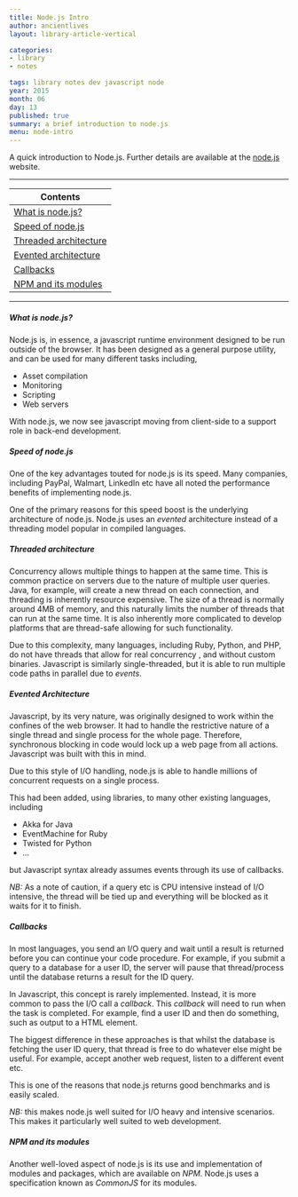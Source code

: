 ```yaml
---
title: Node.js Intro
author: ancientlives
layout: library-article-vertical

categories:
- library
- notes

tags: library notes dev javascript node
year: 2015
month: 06
day: 13
published: true
summary: a brief introduction to node.js
menu: node-intro
---
```


A quick introduction to Node.js. Further details are available at the [node.js](https://nodejs.org) website.

***

Contents |
-------------------------|
[What is node.js?](#what) |
[Speed of node.js](#speed) |
[Threaded architecture](#threaded) |
[Evented architecture](#evented) |
[Callbacks](#callbacks) |
[NPM and its modules](#npm) |

***

<a id="what"></a>
##### What is node.js?
Node.js is, in essence, a javascript runtime environment designed to be run outside of the browser. It has 
been designed as a general purpose utility, and can be used for many different tasks including,

* Asset compilation
* Monitoring
* Scripting
* Web servers

With node.js, we now see javascript moving from client-side to a support role in back-end development.

<a id="speed"></a>
##### Speed of node.js
One of the key advantages touted for node.js is its speed. Many companies, including PayPal, Walmart, LinkedIn etc 
have all noted the performance benefits of implementing node.js.

One of the primary reasons for this speed boost is the underlying architecture of node.js. Node.js uses an *evented*
architecture instead of a threading model popular in compiled languages.

<a id="threaded"></a>
##### Threaded architecture
Concurrency allows multiple things to happen at the same time. This is common practice on servers due to the nature of 
multiple user queries. Java, for example, will create a new thread on each connection, and threading is inherently
resource expensive. The size of a thread is normally around 4MB of memory, and this naturally limits the number of 
threads that can run at the same time. It is also inherently more complicated to develop platforms that are thread-safe 
allowing for such functionality.

Due to this complexity, many languages, including Ruby, Python, and PHP, do not have threads that allow for real concurrency
, and without custom binaries. Javascript is similarly single-threaded, but it is able to run multiple code paths in 
parallel due to *events*.

<a id="evented"></a>
##### Evented Architecture
Javascript, by its very nature, was originally designed to work within the confines of the web browser. It had to handle 
the restrictive nature of a single thread and single process for the whole page. Therefore, synchronous blocking in code 
would lock up a web page from all actions. Javascript was built with this in mind.

Due to this style of I/O handling, node.js is able to handle millions of concurrent requests on a single process.

This had been added, using libraries, to many other existing languages, including

* Akka for Java
* EventMachine for Ruby
* Twisted for Python
* ...

but Javascript syntax already assumes events through its use of callbacks.

*NB:* As a note of caution, if a query etc is CPU intensive instead of I/O intensive, the thread will be tied up and 
everything will be blocked as it waits for it to finish.

<a id="callbacks"></a>
##### Callbacks
In most languages, you send an I/O query and wait until a result is returned before you can continue your code procedure.
For example, if you submit a query to a database for a user ID, the server will pause that thread/process until the 
database returns a result for the ID query. 

In Javascript, this concept is rarely implemented. Instead, it is more common to pass the I/O call a *callback*. This 
*callback* will need to run when the task is completed. For example, find a user ID and then do something, such as 
output to a HTML element.

The biggest difference in these approaches is that whilst the database is fetching the user ID query, that thread is
free to do whatever else might be useful. For example, accept another web request, listen to a different event etc.

This is one of the reasons that node.js returns good benchmarks and is easily scaled.

*NB:* this makes node.js well suited for I/O heavy and intensive scenarios. This makes it particularly well suited to 
web development.

<a id="npm"></a>
##### NPM and its modules
Another well-loved aspect of node.js is its use and implementation of modules and packages, which are available on
*NPM*. Node.js uses a specification known as *CommonJS* for its modules.